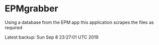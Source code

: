 # EPMgrabber
Using a database from the EPM app this application scrapes the files as required


Latest backup: Sun Sep 8 23:27:01 UTC 2019
